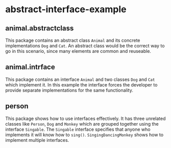 # abstract-interface-example

## animal.abstractclass
This package contains an abstract class `Animal` and its concrete implementations `Dog` and `Cat`. An abstract class would be the correct way to go in this scenario, since many elements are common and reuseable.

## animal.intrface
This package contains an interface `Animal` and two classes `Dog` and `Cat` which implement it. In this example the interface forces the developer to provide separate implementations for the same functionality.

## person
This package shows how to use interfaces effectively. It has three unrelated classes like `Person`, `Dog` and `Monkey` which are grouped together using the interface `Singable`. The `Singable` interface specifies that anyone who implements it will know how to `sing()`. `SingingDancingMonkey` shows how to implement multiple interfaces.
